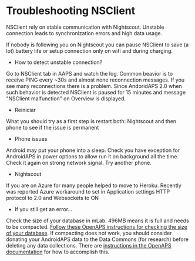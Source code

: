 # Troubleshooting NSClient

NSClient rely on stable communication with Nightscout. Unstable connection leads to synchronization errors and high data usage.

If nobody is following you on Nightscout you can pause NSClient to save (a lot) battery life or setup connection only on wifi and during charging.

* How to detect unstable connection?

Go to NSClient tab in AAPS and watch the log. Common beavior is to receive PING every ~30s and almost none reconnection messages. If you see many reconnections there is a problem. Since AndoridAPS 2.0 when such behavior is detected NSClient is paused for 15 minutes and message "NSClient malfunction" on Overview is displayed.

* Reiniciar

What you should try as a first step is restart both: Nightscout and then phone to see if the issue is permanent

* Phone issues

Android may put your phone into a sleep. Check you have exception for AndroidAPS in power options to allow run it on background all the time. Check it again on strong network signal. Try another phone.

* Nightscout

If you are on Azure for many people helped to move to Heroku. Recently was reported Azure workaround to set in Application settings HTTP protocol to 2.0 and Websockets to ON

* If you still get an error...

Check the size of your database in mLab. 496MB means it is full and needs to be compacted. [Follow these OpenAPS instructions for checking the size of your database](https://openaps.readthedocs.io/en/latest/docs/Troubleshooting/Rig-NS-communications-troubleshooting.html#mlab-maintenance). If compacting does not work, you should consider donating your AndroidAPS data to the Data Commons (for research) before deleting any data collections. There are [instructions in the OpenAPS documentation](https://openaps.readthedocs.io/en/latest/docs/Give%20Back-Pay%20It%20Forward/data-commons-data-donation.html) for how to accomplish this.